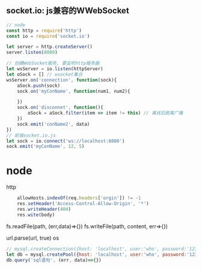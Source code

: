 ## socket.io: js兼容的WWebSocket
```js
// node
const http = require('http')
const io = require('socket.io')

let server = http.createServer()
server.listen(8080)

// 创建WebSocket服务, 要监听http服务器
let wsServer = io.listen(httpServer)
let oSock = [] // wsocket集合
wsServer.on('connection', function(sock){
	aSock.push(sock)
	sock.on('myConName', function(num1, num2){

	})
	sock.on('disconnet', function(){
		oSock = aSock.filter(item => item != this) // 离线后脱离广播
	})
	sock.emit('conName2', data)
})
// 前端socket.io.js
let sock = io.connect('ws://localhost:8080')
sock.emit('myConName', 12, 5)

```

# node
http
```js
	allowHosts.indexOf(req.headers['orgin']) != -1
	res.setHeader('Access-Control-Allow-Origin', '*')
	res.writeHeader(404)
	res.wite(body)
```
fs.readFile(path, (err,data)=>{})
fs.writeFile(path, content, err=>{})

url.parse(url, true)
os
```js
// mysql.createConnection({host: 'localhost', user:'who', password:'123456', database:'databaseName'})
let db = mysql.createPool({host: 'localhost', user:'who', password:'123456', database:'databaseName'})
db.query('sql语句', (err, data)=>{})
```